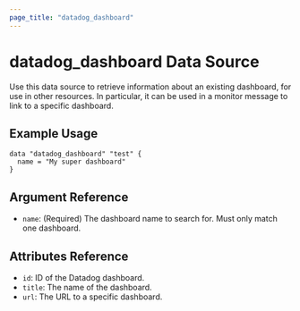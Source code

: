 ```yaml
---
page_title: "datadog_dashboard"
---
```


# datadog_dashboard Data Source

Use this data source to retrieve information about an existing dashboard, for use in other resources. In particular, it can be used in a monitor message to link to a specific dashboard.

## Example Usage

```
data "datadog_dashboard" "test" {
  name = "My super dashboard"
}
```

## Argument Reference

-   `name`: (Required) The dashboard name to search for. Must only match one dashboard.

## Attributes Reference

-   `id`: ID of the Datadog dashboard.
-   `title`: The name of the dashboard.
-   `url`: The URL to a specific dashboard.
